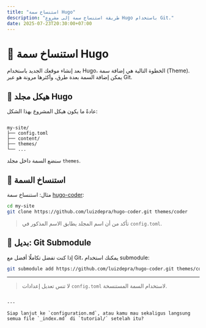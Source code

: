 ```yaml
---
title: "استنساخ سمة Hugo"
description: "طريقة استنساخ سمة إلى مشروع Hugo باستخدام Git."
date: 2025-07-23T20:30:00+07:00
---
```


# 🎨 استنساخ سمة Hugo

بعد إنشاء موقعك الجديد باستخدام Hugo، الخطوة التالية هي إضافة سمة (Theme). يمكن إضافة السمة بعدة طرق، وأكثرها مرونة هو عبر Git.

## 📁 هيكل مجلد Hugo

عادةً ما يكون هيكل المشروع بهذا الشكل:

````

my-site/
├── config.toml
├── content/
├── themes/
└── ...

````

سنضع السمة داخل مجلد `themes`.

## 🔗 استنساخ السمة

مثال: استنساخ سمة [hugo-coder](https://github.com/luizdepra/hugo-coder):

```bash
cd my-site
git clone https://github.com/luizdepra/hugo-coder.git themes/coder
````

> تأكد من أن اسم المجلد يطابق الاسم المذكور في `config.toml`.

## 🧬 بديل: Git Submodule

إذا كنت تفضل تكاملًا أفضل مع Git، يمكنك استخدام submodule:

```bash
git submodule add https://github.com/luizdepra/hugo-coder.git themes/coder
```

---

> لا تنس تعديل إعدادات `config.toml` لاستخدام السمة المستنسخة.

```

---

Siap lanjut ke `configuration.md`, atau kamu mau sekaligus langsung semua file `_index.md` di `tutorial/` setelah itu?
